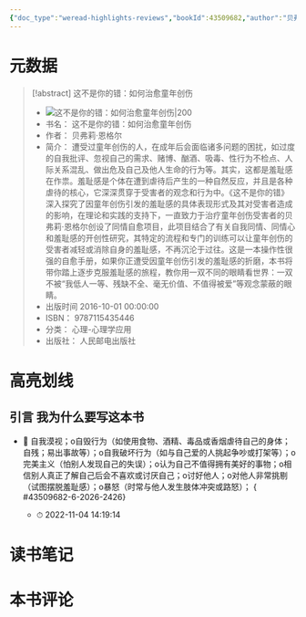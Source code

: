 ```yaml
---
{"doc_type":"weread-highlights-reviews","bookId":43509682,"author":"贝弗莉·恩格尔","cover":"https://wfqqreader-1252317822.image.myqcloud.com/cover/682/43509682/t7_43509682.jpg","reviewCount":0,"noteCount":1,"isbn":9787115435446,"category":"心理-心理学应用","lastReadDate":"2022-11-04","dg-publish":true,"permalink":"/00inbox/weread/这不是你的错：如何治愈童年创伤-贝弗莉·恩格尔/","dgPassFrontmatter":true,"created":"","updated":""}
---
```


# 元数据
> [!abstract] 这不是你的错：如何治愈童年创伤
> - ![ 这不是你的错：如何治愈童年创伤|200](https://wfqqreader-1252317822.image.myqcloud.com/cover/682/43509682/t7_43509682.jpg)
> - 书名： 这不是你的错：如何治愈童年创伤
> - 作者： 贝弗莉·恩格尔
> - 简介： 遭受过童年创伤的人，在成年后会面临诸多问题的困扰，如过度的自我批评、忽视自己的需求、赌博、酗酒、吸毒、性行为不检点、人际关系混乱、做出危及自己及他人生命的行为等。其实，这都是羞耻感在作祟。羞耻感是个体在遭到虐待后产生的一种自然反应，并且是各种虐待的核心，它深深贯穿于受害者的观念和行为中。《这不是你的错》深入探究了因童年创伤引发的羞耻感的具体表现形式及其对受害者造成的影响，在理论和实践的支持下，一直致力于治疗童年创伤受害者的贝弗莉·恩格尔创设了同情自愈项目，此项目结合了有关自我同情、同情心和羞耻感的开创性研究，其特定的流程和专门的训练可以让童年创伤的受害者减轻或消除自身的羞耻感，不再沉沦于过往。这是一本操作性很强的自愈手册，如果你正遭受因童年创伤引发的羞耻感的折磨，本书将带你踏上逐步克服羞耻感的旅程，教你用一双不同的眼睛看世界：一双不被“我低人一等、残缺不全、毫无价值、不值得被爱”等观念蒙蔽的眼睛。
> - 出版时间 2016-10-01 00:00:00
> - ISBN： 9787115435446
> - 分类： 心理-心理学应用
> - 出版社： 人民邮电出版社

# 高亮划线

## 引言 我为什么要写这本书


- 📌 自我漠视；o自毁行为（如使用食物、酒精、毒品或香烟虐待自己的身体；自残；易出事故等）；o自我破坏行为（如与自己爱的人挑起争吵或打架等）；o完美主义（怕别人发现自己的失误）；o认为自己不值得拥有美好的事物；o相信别人真正了解自己后会不喜欢或讨厌自己；o讨好他人；o对他人非常挑剔（试图摆脱羞耻感）；o暴怒（时常与他人发生肢体冲突或路怒）；
{ #43509682-6-2026-2426}

    - ⏱ 2022-11-04 14:19:14 
# 读书笔记

# 本书评论
